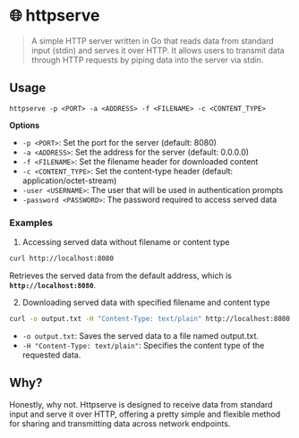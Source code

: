 # 🌐 httpserve

> A simple HTTP server written in Go that reads data from standard input (stdin) and serves it over HTTP.
> It allows users to transmit data through HTTP requests by piping data into the server via stdin.

## Usage

```console
httpserve -p <PORT> -a <ADDRESS> -f <FILENAME> -c <CONTENT_TYPE>
```

**Options**

- `-p <PORT>`: Set the port for the server (default: 8080)
- `-a <ADDRESS>`: Set the address for the server (default: 0.0.0.0)
- `-f <FILENAME>`: Set the filename header for downloaded content
- `-c <CONTENT_TYPE>`: Set the content-type header (default: application/octet-stream)
- `-user <USERNAME>`: The user that will be used in authentication prompts
- `-password <PASSWORD>`: The password required to access served data

### Examples

1. Accessing served data without filename or content type

```bash
curl http://localhost:8080
```

Retrieves the served data from the default address, which is **`http://localhost:8080`**.

2. Downloading served data with specified filename and content type

```bash
curl -o output.txt -H "Content-Type: text/plain" http://localhost:8080
```

- `-o output.txt`: Saves the served data to a file named output.txt.
- `-H "Content-Type: text/plain"`: Specifies the content type of the requested data.

## Why?

Honestly, why not. Httpserve is designed to receive data from standard input and serve it over HTTP, offering a
pretty simple and flexible method for sharing and transmitting data across network endpoints.
